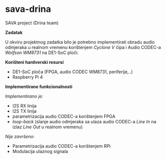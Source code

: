 # sava-drina
SAVA project (Drina team)

**Zadatak**

U okviru projektnog zadatka bilo je potrebno implementirati obradu audio odmjeraka u realnom vremenu korištenjem _Cyclone V_ čipa i Audio CODEC-a _Wolfson WM8731_ na DE1-SoC ploči. 

**Korišteni hardverski resursi**

- DE1-SoC ploča (FPGA, audio CODEC WM8731, periferije,..)
- Raspberry Pi 4

**Implementirane funkcionalnosti**

_Implementirano je:_
- I2S RX linija
- I2S TX linija
- parametrizacija audio CODEC-a korištenjem FPGA
- _loop-back_ (slanje audio odmjeraka sa ulaza audio CODEC-a _Line In_ na izlaz _Line Out_ u realnom vremenu)

_Nije završeno:_
- Parametrizacija audio CODEC-a korištenjem RPi
- Modulacija ulaznog signala 
